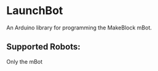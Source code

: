 # LaunchBot
An Arduino library for programming the MakeBlock mBot.

## Supported Robots:

Only the mBot
